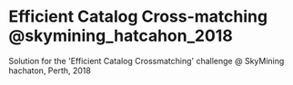 # Efficient Catalog Cross-matching @skymining_hatcahon_2018
Solution for the 'Efficient Catalog Crossmatching' challenge @ SkyMining hachaton, Perth, 2018
